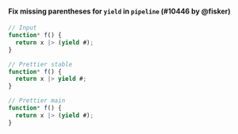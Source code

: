 #### Fix missing parentheses for `yield` in `pipeline` (#10446 by @fisker)

<!-- prettier-ignore -->
```jsx
// Input
function* f() {
  return x |> (yield #);
}

// Prettier stable
function* f() {
  return x |> yield #;
}

// Prettier main
function* f() {
  return x |> (yield #);
}
```
